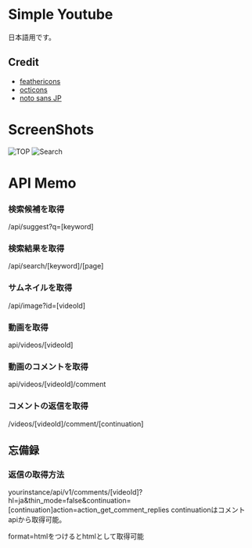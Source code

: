 # Simple Youtube

日本語用です。

## Credit
- [feathericons](https://feathericons.com)
- [octicons](https://primer.style/foundations/icons)
- [noto sans JP](https://fonts.google.com/noto/specimen/Noto+Sans+JP)

# ScreenShots
![TOP](https://i.imgur.com/Kygar7S.png)
![Search](https://i.imgur.com/5aGVPut.png)

# API Memo
### 検索候補を取得
/api/suggest?q=[keyword]
### 検索結果を取得
/api/search/[keyword]/[page]
### サムネイルを取得
/api/image?id=[videoId]
### 動画を取得
api/videos/[videoId]
### 動画のコメントを取得
api/videos/[videoId]/comment
### コメントの返信を取得
/videos/[videoId]/comment/[continuation]
## 忘備録
### 返信の取得方法
yourinstance/api/v1/comments/[videoId]?hl=ja&thin_mode=false&continuation=[continuation]action=action_get_comment_replies
continuationはコメントapiから取得可能。

format=htmlをつけるとhtmlとして取得可能
